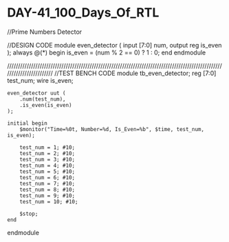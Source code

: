 # DAY-41_100_Days_Of_RTL
//Prime Numbers Detector

//DESIGN CODE
module even_detector (
    input [7:0] num,
    output reg is_even
);
    always @(*) begin
        is_even = (num % 2 == 0) ? 1 : 0;
    end
endmodule

////////////////////////////////////////////////////////////////////////////////////////////////////////////////////////
//TEST BENCH CODE
module tb_even_detector;
    reg [7:0] test_num;
    wire is_even;
    
    even_detector uut (
        .num(test_num),
        .is_even(is_even)
    );
    
    initial begin
        $monitor("Time=%0t, Number=%d, Is_Even=%b", $time, test_num, is_even);
        
        test_num = 1; #10;
        test_num = 2; #10;
        test_num = 3; #10;
        test_num = 4; #10;
        test_num = 5; #10;
        test_num = 6; #10;
        test_num = 7; #10;
        test_num = 8; #10;
        test_num = 9; #10;
        test_num = 10; #10;
        
        $stop;
    end
endmodule
